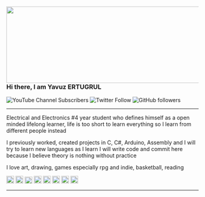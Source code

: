 ### <img src="https://media.giphy.com/media/pIMlKqgdZgvo4/giphy.gif" height="200" width="1000px">Hi there, I am Yavuz ERTUGRUL
![YouTube Channel Subscribers](https://img.shields.io/youtube/channel/subscribers/UC-P2F9D65eXks4ORF1sFO1Q?logoColor=%23F000CE&style=social) ![Twitter Follow](https://img.shields.io/twitter/follow/yavuz_ertugrull?logoColor=%2322FAAB&style=social) ![GitHub followers](https://img.shields.io/github/followers/yavuzCodiin?logoColor=%23FF4300&style=social) 

---
Electrical and Electronics #4 year student who defines himself as a open minded lifelong learner, life is too short to learn everything so I learn from different people instead

I previously worked, created projects in C, C#, Arduino, Assembly and I will try to learn new languages as I learn I will write code and commit here because I believe theory is nothing without practice

I love art, drawing, games especially rpg and indie, basketball, reading

[<img src="https://image.flaticon.com/icons/png/512/2881/2881142.png" height="20" width="20px">](https://yavuzertugrul.com/) 
[<img src="https://image.flaticon.com/icons/png/512/220/220608.png" width="20px">](https://steamcommunity.com/profiles/76561198094163565/)
[<img src="https://img-premium.flaticon.com/png/512/1384/1384065.png?token=exp=1622807302~hmac=313dd5dd9d6db4b9c1211d39cdc948ca" height="18" width="20px">](https://twitter.com/yavuz_ertugrull)
[<img src="https://image.flaticon.com/icons/png/512/747/747543.png" height="20" width="20px">](https://www.facebook.com/zvyyvz/)
[<img src="https://img-premium.flaticon.com/png/512/1384/1384063.png?token=exp=1622807291~hmac=a4c55de027cfa5d43b23bff5e4e4618d" height="20" width="20px">](https://www.instagram.com/yavuz_ertugrull/)
[<img src="https://img-premium.flaticon.com/png/512/1384/1384062.png?token=exp=1622807305~hmac=4489a37ff82f6675ac86f4a2a5e6dbcf" height="20" width="20px">](https://www.linkedin.com/in/yavuz-ertu%C4%9Frul123/)
[<img src="https://img-premium.flaticon.com/png/512/1384/1384067.png?token=exp=1622807306~hmac=e12f871d3cd1f0dc8536db62f48d78ab" height="20" width="20px">](https://www.reddit.com/user/TheBigBadA_I)
[<img src="https://image.flaticon.com/icons/png/512/1384/1384060.png" height="20" width="20px">](https://www.youtube.com/channel/UC-P2F9D65eXks4ORF1sFO1Q)

---

<!--
**yavuzCodiin/yavuzCodiin** is a ✨ _special_ ✨ repository because its `README.md` (this file) appears on your GitHub profile.

Here are some ideas to get you started:

- 🔭 I’m currently working on ...
- 🌱 I’m currently learning ...
- 👯 I’m looking to collaborate on ...
- 🤔 I’m looking for help with ...
- 💬 Ask me about ...
- 📫 How to reach me: ...
- 😄 Pronouns: ...
- ⚡ Fun fact: ...
-->
